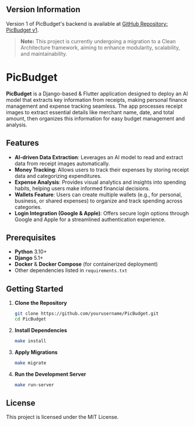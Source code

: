 ## Version Information
Version 1 of PicBudget's backend is available at [GitHub Repository: PicBudget v1](https://github.com/WawanWidiantara/PicBudget-Backend/tree/picbudget-be-v1).
> **Note:** This project is currently undergoing a migration to a Clean Architecture framework, aiming to enhance modularity, scalability, and maintainability.

# PicBudget

**PicBudget** is a Django-based & Flutter application designed to deploy an AI model that extracts key information from receipts, making personal finance management and expense tracking seamless. The app processes receipt images to extract essential details like merchant name, date, and total amount, then organizes this information for easy budget management and analysis.

## Features

- **AI-driven Data Extraction**: Leverages an AI model to read and extract data from receipt images automatically.
- **Money Tracking**: Allows users to track their expenses by storing receipt data and categorizing expenditures.
- **Expense Analysis**: Provides visual analytics and insights into spending habits, helping users make informed financial decisions.
- **Wallets Feature**: Users can create multiple wallets (e.g., for personal, business, or shared expenses) to organize and track spending across categories.
- **Login Integration (Google & Apple)**: Offers secure login options through Google and Apple for a streamlined authentication experience.

## Prerequisites

- **Python** 3.10+
- **Django** 5.1+
- **Docker** & **Docker Compose** (for containerized deployment)
- Other dependencies listed in `requirements.txt`

## Getting Started

1. **Clone the Repository**
   ```bash
   git clone https://github.com/yourusername/PicBudget.git
   cd PicBudget

2. **Install Dependencies**
   ```bash
   make install
   
3. **Apply Migrations**
   ```bash
   make migrate

4. **Run the Development Server**
   ```bash
   make run-server

## License
This project is licensed under the MIT License.




